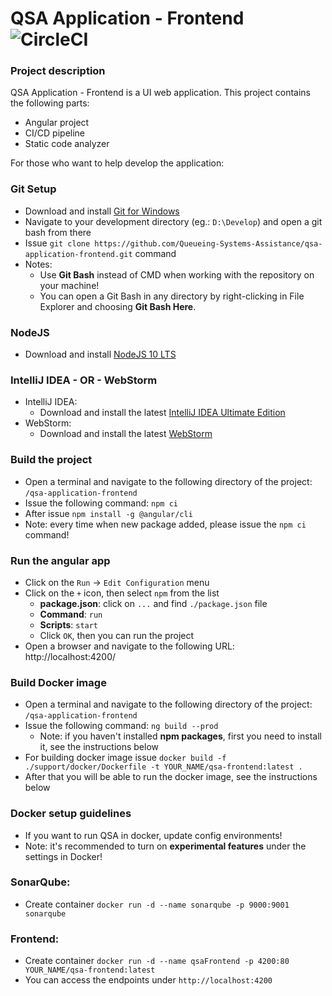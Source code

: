 # QSA Application - Frontend ![CircleCI](https://img.shields.io/circleci/build/github/Queueing-Systems-Assistance/qsa-frontend/master)

### Project description

QSA Application - Frontend is a UI web application. This project contains the following parts:

- Angular project
- CI/CD pipeline
- Static code analyzer

For those who want to help develop the application:

### Git Setup
- Download and install [Git for Windows](https://git-scm.com/downloads)
- Navigate to your development directory (eg.: `D:\Develop`) and open a git bash from there
- Issue `git clone https://github.com/Queueing-Systems-Assistance/qsa-application-frontend.git` command
- Notes:
  - Use **Git Bash** instead of CMD when working with the repository on your machine!
  - You can open a Git Bash in any directory by right-clicking in File Explorer and choosing **Git Bash Here**.

### NodeJS
- Download and install [NodeJS 10 LTS](https://nodejs.org/en/)

### IntelliJ IDEA - OR - WebStorm
- IntelliJ IDEA:
  - Download and install the latest [IntelliJ IDEA Ultimate Edition](https://www.jetbrains.com/idea/download/)
- WebStorm:
  - Download and install the latest [WebStorm](https://www.jetbrains.com/webstorm/download/)

### Build the project

- Open a terminal and navigate to the following directory of the project: `/qsa-application-frontend`
- Issue the following command: `npm ci`
- After issue `npm install -g @angular/cli`
- Note: every time when new package added, please issue the `npm ci` command!

### Run the angular app

- Click on the `Run` -> `Edit Configuration` menu
- Click on the `+` icon, then select `npm` from the list
  - **package.json**: click on `...` and find `./package.json` file
  - **Command**: `run`
  - **Scripts**: `start`
  - Click `OK`, then you can run the project
- Open a browser and navigate to the following URL: http://localhost:4200/

### Build Docker image

- Open a terminal and navigate to the following directory of the project: `/qsa-application-frontend`
- Issue the following command: `ng build --prod`
  - Note: if you haven't installed **npm packages**, first you need to install it, see the instructions below
- For building docker image issue `docker build -f ./support/docker/Dockerfile -t YOUR_NAME/qsa-frontend:latest .`
- After that you will be able to run the docker image, see the instructions below

### Docker setup guidelines

- If you want to run QSA in docker, update config environments!
- Note: it's recommended to turn on **experimental features** under the settings in Docker!

### SonarQube:
  - Create container `docker run -d --name sonarqube -p 9000:9001 sonarqube`

### Frontend:
  - Create container `docker run -d --name qsaFrontend -p 4200:80 YOUR_NAME/qsa-frontend:latest`
  - You can access the endpoints under `http://localhost:4200`
